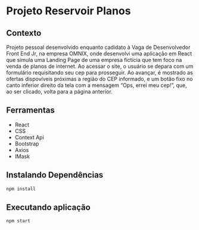 # Projeto Reservoir Planos

## Contexto

Projeto pessoal desenvolvido enquanto cadidato à Vaga de Desenvolvedor Front End Jr, na empresa OMNIX, onde desenvolvi uma aplicação em React que simula uma Landing Page de uma empresa fictícia que tem foco na venda de planos de internet.
Ao acessar o site, o usuário se depara com um formulário requisitando seu cep para prosseguir. Ao avançar, é mostrado as ofertas dispovíveis próximas a região do CEP informado, e um botão fixo no canto inferior direito da tela com a mensagem “Ops, errei meu cep!”, que, ao ser clicado, volta para a página anterior.

## Ferramentas

* React
* CSS
* Context Api
* Bootstrap
* Axios
* IMask

## Instalando Dependências

``` bash
npm install
``` 

## Executando aplicação

  ``` bash
  npm start
  ```
